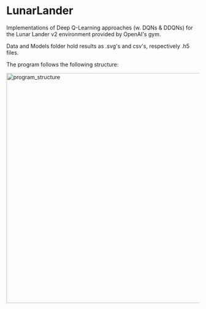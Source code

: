 # LunarLander

Implementations of Deep Q-Learning approaches (w. DQNs & DDQNs) for the Lunar Lander v2 environment provided by OpenAI's gym. 

Data and Models folder hold results as .svg's and csv's, respectively .h5 files. 

The program follows the following structure:

<img width="600" alt="program_structure" src="https://github.com/bwientges/reinforcement-learning/assets/91334957/e432adc6-994b-4052-b010-18a61d860d1f">


